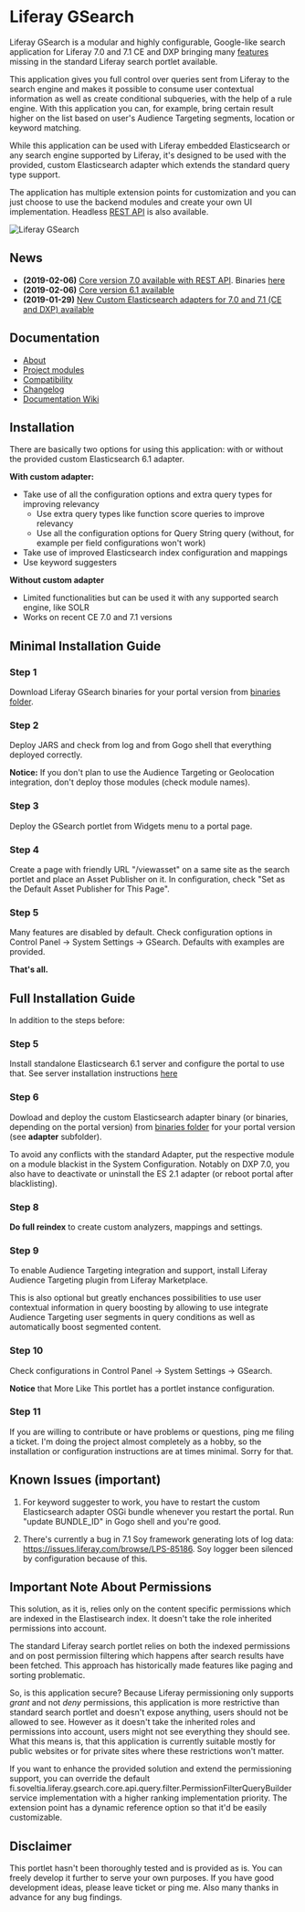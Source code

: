 # Liferay GSearch

Liferay GSearch is a modular and highly configurable, Google-like search application for Liferay 7.0 and 7.1 CE and DXP bringing many [features](https://github.com/peerkar/liferay-gsearch/wiki/About) missing in the standard Liferay search portlet available. 

This application gives you full control over queries sent from Liferay to the search engine and makes it possible to consume user contextual information as well as create conditional subqueries, with the help of a rule engine. With this application you can, for example, bring certain result higher on the list based on user's Audience Targeting segments, location or keyword matching.

While this application can be used with Liferay embedded Elasticsearch or any search engine supported by Liferay, it's designed to be used with the provided, custom Elasticsearch adapter which extends the standard query type support.

The application has multiple extension points for customization and you can just choose to use the backend modules and create your own UI implementation. Headless [REST API](https://github.com/peerkar/liferay-gsearch/tree/master/gsearch-rest) is also available.

![Liferay GSearch](https://github.com/peerkar/liferay-gsearch/raw/master/gsearch-doc/screenshots/gsearch.gif)

## News
* __(2019-02-06)__ [Core version 7.0 available with REST API](https://github.com/peerkar/liferay-gsearch/wiki/Changelog). Binaries [here](https://github.com/peerkar/liferay-gsearch/tree/master/binaries/7.1/2019-06-19)
* __(2019-02-06)__ [Core version 6.1 available](https://github.com/peerkar/liferay-gsearch/wiki/Changelog)
* __(2019-01-29)__ [New Custom Elasticsearch adapters for 7.0 and 7.1 (CE and DXP) available](https://github.com/peerkar/liferay-gsearch/wiki/Changelog)

## Documentation

* [About](https://github.com/peerkar/liferay-gsearch/wiki/About)
* [Project modules](https://github.com/peerkar/liferay-gsearch/wiki/Project-Modules)
* [Compatibility](https://github.com/peerkar/liferay-gsearch/wiki/Compatibility)
* [Changelog](https://github.com/peerkar/liferay-gsearch/wiki/Changelog)
* [Documentation Wiki](https://github.com/peerkar/liferay-gsearch/wiki)

## Installation

There are basically two options for using this application: with or without the provided custom Elasticsearch 6.1 adapter.

__With custom adapter:__

* Take use of all the configuration options and extra query types for improving relevancy
  * Use extra query types like function score queries to improve relevancy
  * Use all the configuration options for Query String query (without, for example per field configurations won't work)
* Take use of improved Elasticsearch index configuration and mappings
* Use keyword suggesters

__Without custom adapter__

* Limited functionalities but can be used it with any supported search engine, like SOLR
* Works on recent CE 7.0 and 7.1 versions

## Minimal Installation Guide

### Step 1

Download Liferay GSearch binaries for your portal version from [binaries folder](https://github.com/peerkar/liferay-gsearch/tree/master/binaries).

### Step 2

Deploy JARS and check from log and from Gogo shell that everything deployed correctly.

__Notice:__ If you don't plan to use the Audience Targeting or Geolocation integration, don't deploy those modules (check module names).

### Step 3

Deploy the GSearch portlet from Widgets menu to a portal page.

### Step 4

Create a page with friendly URL "/viewasset" on a same site as the search portlet and place an Asset Publisher on it. In configuration, check "Set as the Default Asset Publisher for This Page".


### Step 5 

Many features are disabled by default. Check configuration options in Control Panel -> System Settings -> GSearch. Defaults with examples are provided. 

__That's all.__

## Full Installation Guide

In addition to the steps before:

### Step 5

Install standalone Elasticsearch 6.1 server and configure the portal to use that. See server installation instructions [here](https://dev.liferay.com/en/discover/deployment/-/knowledge_base/7-0/installing-elasticsearch)

### Step 6

Dowload and deploy the custom Elasticsearch adapter binary (or binaries, depending on the portal version) from [binaries folder](https://github.com/peerkar/liferay-gsearch/tree/master/binaries) for your portal version (see __adapter__ subfolder).

To avoid any conflicts with the standard Adapter, put the respective module on a module blackist in the System Configuration. Notably on DXP 7.0, you also have to deactivate or uninstall the ES 2.1 adapter (or reboot portal after blacklisting). 

### Step 8

__Do full reindex__ to create custom analyzers, mappings and settings. 

### Step 9

To enable Audience Targeting integration and support, install Liferay Audience Targeting plugin from Liferay Marketplace. 

This is also optional but greatly enchances possibilities to use user contextual information in query boosting by allowing to use integrate Audience Targeting user segments in query conditions as well as automatically boost segmented content.

### Step 10

Check configurations in Control Panel -> System Settings -> GSearch. 

__Notice__ that More Like This portlet has a portlet instance configuration.

### Step 11

If you are willing to contribute or have problems or questions, ping me filing a ticket. I'm doing the project almost completely as a hobby, so the installation or configuration instructions are at times minimal. Sorry for that.

## Known Issues (important)

1. For keyword suggester to work, you have to restart the custom Elasticsearch adapter OSGi bundle whenever you restart the portal. Run "update BUNDLE_ID" in Gogo shell and you're good.

1. There's currently a bug in 7.1 Soy framework generating lots of log data: https://issues.liferay.com/browse/LPS-85186. Soy logger been silenced by configuration because of this.
 
## Important Note About Permissions

This solution, as it is, relies only on the content specific permissions which are indexed in the Elastisearch index. It doesn't take the role inherited permissions into account.

The standard Liferay search portlet relies on both the indexed permissions and on post permission filtering which happens after search results have been fetched. This approach has historically made features like paging and sorting problematic. 

So, is this application secure? Because Liferay permissioning only supports *grant* and not *deny* permissions, this application is more restrictive than standard search portlet and doesn't expose anything, users should not be allowed to see. However as it doesn't take the inherited roles and permissions into account, users might not see everything they should see. What this means is, that this application is currently suitable mostly for public websites or for private sites where these restrictions won't matter.

If you want to enhance the provided solution and extend the permissioning support, you can override the default fi.soveltia.liferay.gsearch.core.api.query.filter.PermissionFilterQueryBuilder service implementation with a higher ranking implementation priority. The extension point has a dynamic reference option so that it'd be easily customizable.

## Disclaimer

This portlet hasn't been thoroughly tested and is provided as is. You can freely develop it further to serve your own purposes. If you have good development ideas, please leave ticket or ping me. Also many thanks in advance for any bug findings.
